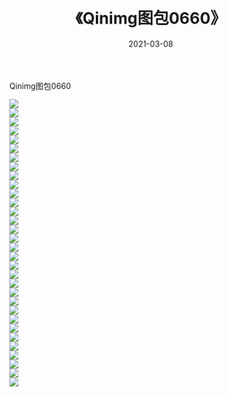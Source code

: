 ﻿---
layout: post
title:  《Qinimg图包0660》
date:   2021-03-08
img: http://imgx.orgx.ga/Qinimg图包/Qinimg图包0660/000.jpg
categories: [美女, 清纯, 唯美]
---

Qinimg图包0660

 ![](http://imgx.orgx.ga/Qinimg图包/Qinimg图包0660/001.jpg) <br>![](http://imgx.orgx.ga/Qinimg图包/Qinimg图包0660/002.jpg) <br>![](http://imgx.orgx.ga/Qinimg图包/Qinimg图包0660/003.jpg) <br>![](http://imgx.orgx.ga/Qinimg图包/Qinimg图包0660/004.jpg) <br>![](http://imgx.orgx.ga/Qinimg图包/Qinimg图包0660/005.jpg) <br>![](http://imgx.orgx.ga/Qinimg图包/Qinimg图包0660/006.jpg) <br>![](http://imgx.orgx.ga/Qinimg图包/Qinimg图包0660/007.jpg) <br>![](http://imgx.orgx.ga/Qinimg图包/Qinimg图包0660/008.jpg) <br>![](http://imgx.orgx.ga/Qinimg图包/Qinimg图包0660/009.jpg) <br>![](http://imgx.orgx.ga/Qinimg图包/Qinimg图包0660/010.jpg) <br>![](http://imgx.orgx.ga/Qinimg图包/Qinimg图包0660/011.jpg) <br>![](http://imgx.orgx.ga/Qinimg图包/Qinimg图包0660/012.jpg) <br>![](http://imgx.orgx.ga/Qinimg图包/Qinimg图包0660/013.jpg) <br>![](http://imgx.orgx.ga/Qinimg图包/Qinimg图包0660/014.jpg) <br>![](http://imgx.orgx.ga/Qinimg图包/Qinimg图包0660/015.jpg) <br>![](http://imgx.orgx.ga/Qinimg图包/Qinimg图包0660/016.jpg) <br>![](http://imgx.orgx.ga/Qinimg图包/Qinimg图包0660/017.jpg) <br>![](http://imgx.orgx.ga/Qinimg图包/Qinimg图包0660/018.jpg) <br>![](http://imgx.orgx.ga/Qinimg图包/Qinimg图包0660/019.jpg) <br>![](http://imgx.orgx.ga/Qinimg图包/Qinimg图包0660/020.jpg) <br>![](http://imgx.orgx.ga/Qinimg图包/Qinimg图包0660/021.jpg) <br>![](http://imgx.orgx.ga/Qinimg图包/Qinimg图包0660/022.jpg) <br>![](http://imgx.orgx.ga/Qinimg图包/Qinimg图包0660/023.jpg) <br>![](http://imgx.orgx.ga/Qinimg图包/Qinimg图包0660/024.jpg) <br>![](http://imgx.orgx.ga/Qinimg图包/Qinimg图包0660/025.jpg) <br>![](http://imgx.orgx.ga/Qinimg图包/Qinimg图包0660/026.jpg) <br>![](http://imgx.orgx.ga/Qinimg图包/Qinimg图包0660/027.jpg) <br>![](http://imgx.orgx.ga/Qinimg图包/Qinimg图包0660/028.jpg) <br>![](http://imgx.orgx.ga/Qinimg图包/Qinimg图包0660/029.jpg) <br>![](http://imgx.orgx.ga/Qinimg图包/Qinimg图包0660/030.jpg) <br>![](http://imgx.orgx.ga/Qinimg图包/Qinimg图包0660/031.jpg) <br>![](http://imgx.orgx.ga/Qinimg图包/Qinimg图包0660/032.jpg) <br>